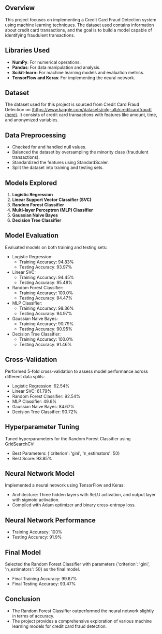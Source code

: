 ## Overview

This project focuses on implementing a Credit Card Fraud Detection system using machine learning techniques. The dataset used contains information about credit card transactions, and the goal is to build a model capable of identifying fraudulent transactions.

## Libraries Used

* **NumPy**: For numerical operations.
* **Pandas**: For data manipulation and analysis.
* **Scikit-learn:** For machine learning models and evaluation metrics.
* **TensorFlow and Keras**: For implementing the neural network.

## Dataset

The dataset used for this project is sourced from Credit Card Fraud Detection on [https://www.kaggle.com/datasets/mlg-ulb/creditcardfraud](here). It consists of credit card transactions with features like amount, time, and anonymized variables.

## Data Preprocessing

* Checked for and handled null values.
* Balanced the dataset by oversampling the minority class (fraudulent transactions).
* Standardized the features using StandardScaler.
* Split the dataset into training and testing sets.

## Models Explored

1. **Logistic Regression**
1. **Linear Support Vector Classifier (SVC)**
1. **Random Forest Classifier**
1. **Multi-layer Perceptron (MLP) Classifier**
1. **Gaussian Naive Bayes**
1. **Decision Tree Classifier**
   
## Model Evaluation
Evaluated models on both training and testing sets:

* Logistic Regression:
    - Training Accuracy: 94.83%
    - Testing Accuracy: 93.97%
* Linear SVC:
    - Training Accuracy: 94.45%
    - Testing Accuracy: 95.48%
* Random Forest Classifier:
    - Training Accuracy: 100.0%
    - Testing Accuracy: 94.47%
* MLP Classifier:
    - Training Accuracy: 98.36%
    - Testing Accuracy: 94.97%
* Gaussian Naive Bayes:
    - Training Accuracy: 90.79%
    - Testing Accuracy: 90.95%
* Decision Tree Classifier:
    - Training Accuracy: 100.0%
    - Testing Accuracy: 91.46%
      
## Cross-Validation

Performed 5-fold cross-validation to assess model performance across different data splits:

* Logistic Regression: 92.54%
* Linear SVC: 61.79%
* Random Forest Classifier: 92.54%
* MLP Classifier: 49.6%
* Gaussian Naive Bayes: 84.67%
* Decision Tree Classifier: 90.72%
  
## Hyperparameter Tuning
Tuned hyperparameters for the Random Forest Classifier using GridSearchCV:

* Best Parameters: {'criterion': 'gini', 'n_estimators': 50}
* Best Score: 93.85%

## Neural Network Model
Implemented a neural network using TensorFlow and Keras:

* Architecture: Three hidden layers with ReLU activation, and output layer with sigmoid activation.
* Compiled with Adam optimizer and binary cross-entropy loss.

## Neural Network Performance

* Training Accuracy: 100%
* Testing Accuracy: 91.9%
  
## Final Model
Selected the Random Forest Classifier with parameters {'criterion': 'gini', 'n_estimators': 50} as the final model.

* Final Training Accuracy: 99.87%
* Final Testing Accuracy: 93.47%

## Conclusion

* The Random Forest Classifier outperformed the neural network slightly in terms of accuracy.
* The project provides a comprehensive exploration of various machine learning models for credit card fraud detection.
